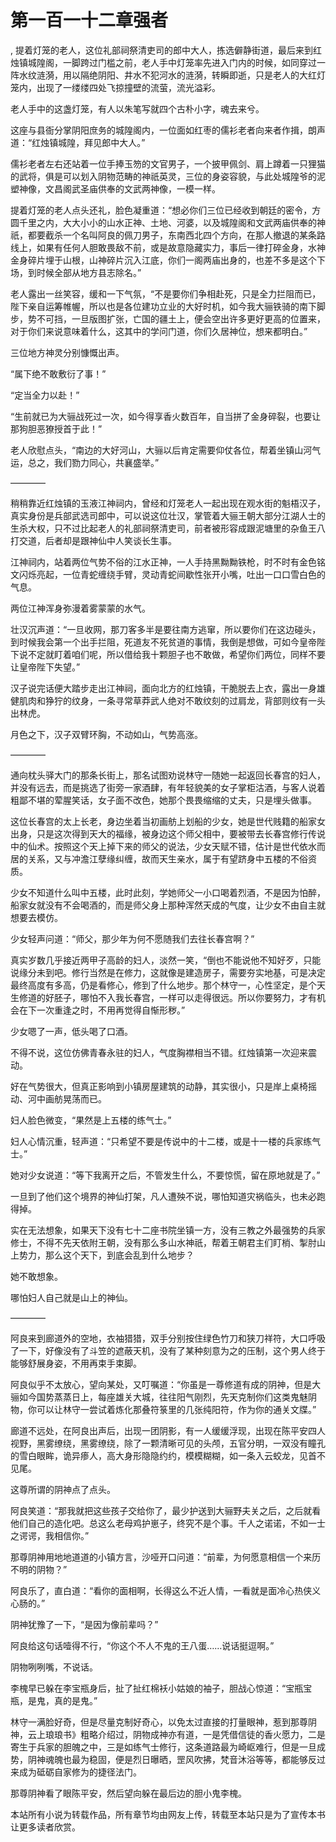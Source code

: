 # 第一百一十二章强者
,  提着灯笼的老人，这位礼部祠祭清吏司的郎中大人，拣选僻静街道，最后来到红烛镇城隍阁，一脚跨过门槛之前，老人手中灯笼率先进入门内的时候，如同穿过一阵水纹涟漪，用以隔绝阴阳、井水不犯河水的涟漪，转瞬即逝，只是老人的大红灯笼内，出现了一缕缕四处飞掠撞壁的流萤，流光溢彩。
   老人手中的这盏灯笼，有人以朱笔写就四个古朴小字，魂去来兮。
   这座与县衙分掌阴阳庶务的城隍阁内，一位面如红枣的儒衫老者向来者作揖，朗声道：“红烛镇城隍，拜见郎中大人。”
   儒衫老者左右还站着一位手捧玉笏的文官男子，一个披甲佩剑、肩上蹲着一只狸猫的武将，俱是可以划入阴物范畴的神祇英灵，三位的身姿容貌，与此处城隍爷的泥塑神像，文昌阁武圣庙供奉的文武两神像，一模一样。
   提着灯笼的老人点头还礼，脸色凝重道：“想必你们三位已经收到朝廷的密令，方圆千里之内，大大小小的山水正神、土地、河婆，以及城隍阁和文武两庙供奉的神祇，都要截杀一个名叫阿良的佩刀男子，东南西北四个方向，在那人撤退的某条路线上，如果有任何人胆敢畏敌不前，或是故意隐藏实力，事后一律打碎金身，水神金身碎片埋于山根，山神碎片沉入江底，你们一阁两庙出身的，也差不多是这个下场，到时候全部从地方县志除名。”
   老人露出一丝笑容，缓和一下气氛，“不是要你们争相赴死，只是全力拦阻而已，陛下亲自运筹帷幄，所以也是各位建功立业的大好时机，如今我大骊铁骑的南下脚步，势不可挡，一旦版图扩张，亡国的疆土上，便会空出许多更好更高的位置来，对于你们来说意味着什么，这其中的学问门道，你们久居神位，想来都明白。”
   三位地方神灵分别慷慨出声。
   “属下绝不敢敷衍了事！”
   “定当全力以赴！”
   “生前就已为大骊战死过一次，如今得享香火数百年，自当拼了金身碎裂，也要让那狗胆恶獠授首于此！”
   老人欣慰点头，“南边的大好河山，大骊以后肯定需要仰仗各位，帮着坐镇山河气运，总之，我们勠力同心，共襄盛举。”
   ————
   稍稍靠近红烛镇的玉液江神祠内，曾经和灯笼老人一起出现在观水街的魁梧汉子，真实身份是兵部武选司郎中，可以说这位壮汉，掌管着大骊王朝大部分江湖人士的生杀大权，只不过比起老人的礼部祠祭清吏司，前者被形容成跟泥塘里的杂鱼王八打交道，后者却是跟神仙中人笑谈长生事。
   江神祠内，站着两位气势不俗的江水正神，一人手持黑黝黝铁枪，时不时有金色铭文闪烁亮起，一位青蛇缠绕手臂，灵动青蛇间歇性张开小嘴，吐出一口口雪白色的气息。
   两位江神浑身弥漫着雾蒙蒙的水气。
   壮汉沉声道：“一旦收网，那刀客多半是要往南方逃窜，所以要你们在这边碰头，到时候我会第一个出手拦阻，死道友不死贫道的事情，我倒是想做，可如今皇帝陛下说不定就盯着咱们呢，所以借给我十颗胆子也不敢做，希望你们两位，同样不要让皇帝陛下失望。”
   汉子说完话便大踏步走出江神祠，面向北方的红烛镇，干脆脱去上衣，露出一身雄健肌肉和狰狞的纹身，一条寻常草莽武人绝对不敢纹刻的过肩龙，背部则纹有一头出林虎。
   月色之下，汉子双臂环胸，不动如山，气势高涨。
   ————
   通向枕头驿大门的那条长街上，那名试图劝说林守一随她一起返回长春宫的妇人，并没有远去，而是挑选了街旁一家酒肆，有年轻貌美的女子掌柜沽酒，与客人说着粗鄙不堪的荤腥笑话，女子面不改色，她那个畏畏缩缩的丈夫，只是埋头做事。
   这位长春宫的太上长老，身边坐着当初画舫上划船的少女，她是世代贱籍的船家女出身，只是这次得到天大的福缘，被身边这个师父相中，要被带去长春宫修行传说中的仙术。按照这个天上掉下来的师父的说法，少女天赋不错，估计是世代依水而居的关系，又与冲澹江孽缘纠缠，故而天生亲水，属于有望跻身中五楼的不俗资质。
   少女不知道什么叫中五楼，此时此刻，学她师父一小口喝着烈酒，不是因为怕醉，船家女就没有不会喝酒的，而是师父身上那种浑然天成的气度，让少女不由自主就想要去模仿。
   少女轻声问道：“师父，那少年为何不愿随我们去往长春宫啊？”
   真实岁数几乎接近两甲子高龄的妇人，淡然一笑，“倒也不能说他不知好歹，只能说缘分未到吧。修行当然是在修力，这就像是建造房子，需要夯实地基，可是决定最终高度有多高，仍是看修心，修到了什么地步。那个林守一，心性坚定，是个天生修道的好胚子，哪怕不入我长春宫，一样可以走得很远。所以你要努力，才有机会在下一次重逢之时，不用再觉得自惭形秽。”
   少女嗯了一声，低头喝了口酒。
   不得不说，这位仿佛青春永驻的妇人，气度胸襟相当不错。红烛镇第一次迎来震动。
   好在气势很大，但真正影响到小镇房屋建筑的动静，其实很小，只是岸上桌椅摇动、河中画舫晃荡而已。
   妇人脸色微变，“果然是上五楼的练气士。”
   妇人心情沉重，轻声道：“只希望不要是传说中的十二楼，或是十一楼的兵家练气士。”
   她对少女说道：“等下我离开之后，不管发生什么，不要惊慌，留在原地就是了。”
   一旦到了他们这个境界的神仙打架，凡人遭殃不说，哪怕知道灾祸临头，也未必跑得掉。
   实在无法想象，如果天下没有七十二座书院坐镇一方，没有三教之外最强势的兵家修士，不得不先天依附王朝，没有那么多山水神祇，帮着王朝君主们盯梢、掣肘山上势力，那么这个天下，到底会乱到什么地步？
   她不敢想象。
   哪怕妇人自己就是山上的神仙。
   ————
   阿良来到廊道外的空地，衣袖猎猎，双手分别按住绿色竹刀和狭刀祥符，大口呼吸了一下，好像没有了斗笠的遮蔽天机，没有了某种刻意为之的压制，这个男人终于能够舒展身姿，不用再束手束脚。
   阿良似乎不太放心，望向某处，又叮嘱道：“你虽是一尊修道有成的阴神，但是大骊如今国势蒸蒸日上，每座雄关大城，往往阳气刚烈，先天克制你们这类鬼魅阴物，你可以让林守一尝试着炼化那叠符箓里的几张纯阳符，作为你的通关文牒。”
   廊道不远处，在阿良出声后，出现一团阴影，有一人缓缓浮现，出现在陈平安四人视野，黑雾缭绕，黑雾缭绕，除了一颗清晰可见的头颅，五官分明，一双没有瞳孔的雪白眼眸，诡异瘆人，高大身形隐隐约约，模模糊糊，如一条入云蛟龙，见首不见尾。
   这尊所谓的阴神点了点头。
   阿良笑道：“那我就把这些孩子交给你了，最少护送到大骊野夫关之后，之后就看他们自己的造化吧。总这么老母鸡护崽子，终究不是个事。千人之诺诺，不如一士之谔谔，我相信你。”
   那尊阴神用地地道道的小镇方言，沙哑开口问道：“前辈，为何愿意相信一个来历不明的阴物？”
   阿良乐了，直白道：“看你的面相啊，长得这么不近人情，一看就是面冷心热侠义心肠的。”
   阴神犹豫了一下，“是因为像前辈吗？”
   阿良给这句话噎得不行，“你这个不人不鬼的王八蛋……说话挺逗啊。”
   阴物咧咧嘴，不说话。
   李槐早已躲在李宝瓶身后，扯了扯红棉袄小姑娘的袖子，胆战心惊道：“宝瓶宝瓶，是鬼，真的是鬼。”
   林守一满脸好奇，但是尽量克制好奇心，以免太过直接的打量眼神，惹到那尊阴神，云上琅琅书》粗略介绍过，阴物成神亦有道，一是凭借信徒的香火愿力，二是寄生于兵家的胆魄之中，三是如练气士修行，这条道路最为崎岖难行，但是一旦成势，阴神魂魄也最为稳固，便是烈日曝晒，罡风吹拂，梵音沐浴等等，都能够反过来成为砥砺自家修为的捷径法门。
   那尊阴神看了眼陈平安，然后望向躲在最后边的胆小鬼李槐。
  本站所有小说为转载作品，所有章节均由网友上传，转载至本站只是为了宣传本书让更多读者欣赏。